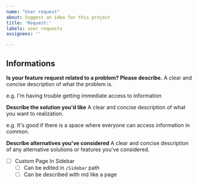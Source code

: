 ```yaml
---
name: "User request"
about: Suggest an idea for this project
title: 'Request:'
labels: user requests
assignees: ''

---
```



## Informations
**Is your feature request related to a problem? Please describe.**
A clear and concise description of what the problem is. 

e.g. I'm having trouble getting immediate access to information

**Describe the solution you'd like**
A clear and concise description of what you want to realization.

e.g. It's good if there is a space where everyone can access information in common.

**Describe alternatives you've considered**
A clear and concise description of any alternative solutions or features you've considered.

- [ ] Custom Page In Sidebar
  - [ ] Can be edited in `/Sidebar` path
  - [ ] Can be described with md like a page
